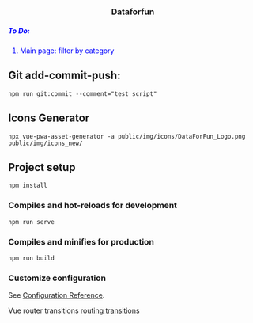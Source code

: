 <span style="text-align: center;">
<h3>
Dataforfun
</h3>
</span>
<span style="color: blue">
<h5> To Do: </h5>
<ol>

<li>Main page: filter by category </li>
</ol>
</span>

## Git add-commit-push:
```
npm run git:commit --comment="test script"

```

## Icons Generator 
```
npx vue-pwa-asset-generator -a public/img/icons/DataForFun_Logo.png public/img/icons_new/
```

## Project setup
```
npm install
```

### Compiles and hot-reloads for development
```
npm run serve
```

### Compiles and minifies for production
```
npm run build
```

### Customize configuration
See [Configuration Reference](https://cli.vuejs.org/config/).


Vue router transitions [routing transitions](https://markus.oberlehner.net/blog/vue-router-page-transitions/)
